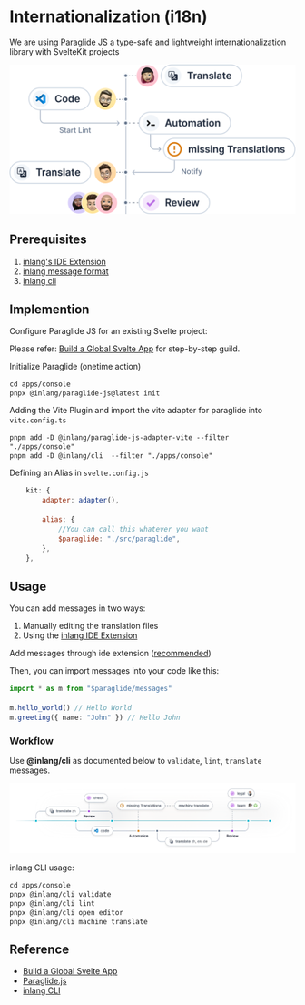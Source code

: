 # Internationalization (i18n)

We are using [Paraglide JS](https://inlang.com/m/gerre34r/library-inlang-paraglideJs) a type-safe and lightweight internationalization library with SvelteKit projects

![inlang workflow](./images/inlang-dx-mini.png 'inlang-mini')

## Prerequisites  
1.  [inlang's IDE Extension](https://inlang.com/m/r7kp499g/app-inlang-ideExtension)
2.  [inlang message format](https://inlang.com/m/reootnfj/plugin-inlang-messageFormat)
3.  [inlang cli](https://inlang.com/m/2qj2w8pu/app-inlang-cli)

## Implemention

Configure Paraglide JS for an existing Svelte project:

Please refer: [Build a Global Svelte App](https://inlang.com/g/2fg8ng94/guide-nilsjacobsen-buildAGlobalSvelteApp) for step-by-step guild.

Initialize Paraglide (onetime action)
```shell
cd apps/console
pnpx @inlang/paraglide-js@latest init
```

Adding the Vite Plugin and import the vite adapter for paraglide into `vite.config.ts`
```shell
pnpm add -D @inlang/paraglide-js-adapter-vite --filter "./apps/console"
pnpm add -D @inlang/cli  --filter "./apps/console"
```

Defining an Alias in `svelte.config.js`
```js
	kit: {
		adapter: adapter(),

		alias: {
			//You can call this whatever you want
			$paraglide: "./src/paraglide",
		},
	},
```

## Usage

You can add messages in two ways:

1. Manually editing the translation files
2. Using the [inlang IDE Extension](https://inlang.com/m/r7kp499g/app-inlang-ideExtension)

Add messages through ide extension ([recommended](https://inlang.com/g/2fg8ng94/guide-nilsjacobsen-buildAGlobalSvelteApp#add-messages-through-ide-extension-recommended))

Then, you can import messages into your code like this:

```ts
import * as m from "$paraglide/messages"

m.hello_world() // Hello World
m.greeting({ name: "John" }) // Hello John
```

### Workflow

Use  **@inlang/cli**  as documented below to `validate`, `lint`, `translate` messages. 

![inlang workflow](./images/inlang-dx.webp 'inlang')

inlang CLI usage:

```shell
cd apps/console
pnpx @inlang/cli validate
pnpx @inlang/cli lint
pnpx @inlang/cli open editor
pnpx @inlang/cli machine translate
```

## Reference

- [Build a Global Svelte App](https://inlang.com/g/2fg8ng94/guide-nilsjacobsen-buildAGlobalSvelteApp) 
- [Paraglide.js](https://inlang.com/m/gerre34r/library-inlang-paraglideJs)
- [inlang CLI](https://inlang.com/m/2qj2w8pu/app-inlang-cli)
